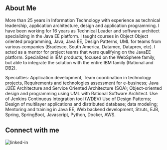 ## About Me

More than 25 years in Information Technology with experience as technical leadership, application architecture, design and application programming. I have been working for 16 years as Technical Leader and software architect specializing in the Java EE platform. I taught courses in Object Object oriented programming, Java, Java EE, Design Patterns, UML for teams from various companies (Bradesco, South America, Datamec, Dataprev, etc). I acted as a mentor for project teams that were qualifying on the JavaEE platform. Specialized in IBM products, focused on the WebSphere family, but able to integrate the solution with the entire IBM family (Rational and DB2).

Specialties: Application development, Team coordination in technology projects, Requirements and technologies assessment for e-business; Java J2EE Architecture and Service Oriented Architecture (SOA); Object-oriented design and programming using UML with Rational Software Architect. Use of Jenkins Continuous Integration tool (WDEV) Use of Design Patterns; Design of multilayer applications and distributed database; data modeling; Mentoring and training in Java EE, Web backend development, Struts, EJB, Spring, SpringBoot, Javascript, Python, Docker, AWS.


## Connect with me

[<img align="left" alt="linked-in" src="https://img.shields.io/badge/linkedin-%230077B5.svg?&style=for-the-badge&logo=linkedin&logoColor=white" />](https://www.linkedin.com/in/alexandregmguerra/)



<!--
**agmguerra/agmguerra** is a ✨ _special_ ✨ repository because its `README.md` (this file) appears on your GitHub profile.

Here are some ideas to get you started:

- 🔭 I’m currently working on ...
- 🌱 I’m currently learning ...
- 👯 I’m looking to collaborate on ...
- 🤔 I’m looking for help with ...
- 💬 Ask me about ...
- 📫 How to reach me: ...
- 😄 Pronouns: ...
- ⚡ Fun fact: ...
-->
